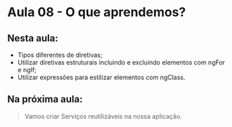 # Aula 08 - O que aprendemos?

## **Nesta aula:**

- Tipos diferentes de diretivas;
- Utilizar diretivas estruturais incluindo e excluindo elementos com ngFor e ngIf;
- Utilizar expressões para estilizar elementos com ngClass.

## **Na próxima aula:**

> Vamos criar Serviços reutilizáveis na nossa aplicação.
>